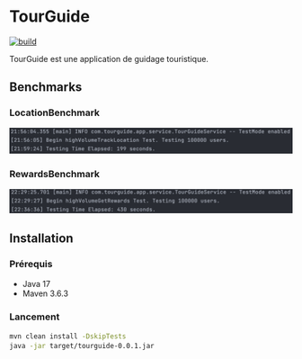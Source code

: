 # TourGuide
[![build](https://github.com/NextSap/JAVA.oc-8/actions/workflows/ci.yml/badge.svg)](https://github.com/NextSap/JAVA.oc-8/actions/workflows/ci.yml)

TourGuide est une application de guidage touristique.

## Benchmarks
### LocationBenchmark
![LocationBenchmark.png](.readme%2FLocationBenchmark.png)
### RewardsBenchmark
![RewardsBenchmark.png](.readme%2FRewardsBenchmark.png)

## Installation
### Prérequis
- Java 17
- Maven 3.6.3

### Lancement
```bash
mvn clean install -DskipTests
java -jar target/tourguide-0.0.1.jar
```